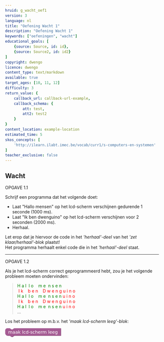 ```yaml
---
hruid: g_wacht_oef1
version: 3
language: nl
title: "Oefening Wacht 1"
description: "Oefening Wacht 1"
keywords: ["oefeningen", "wacht"]
educational_goals: [
    {source: Source, id: id}, 
    {source: Source2, id: id2}
]
copyright: dwengo
licence: dwengo
content_type: text/markdown
available: true
target_ages: [10, 11, 12]
difficulty: 3
return_value: {
    callback_url: callback-url-example,
    callback_schema: {
        att: test,
        att2: test2
    }
}
content_location: example-location
estimated_time: 5
skos_concepts: [
    'http://ilearn.ilabt.imec.be/vocab/curr1/s-computers-en-systemen'
]
teacher_exclusive: false
---
```

## Wacht

OPGAVE 1.1

Schrijf een programma dat het volgende doet:

* Laat "Hallo mensen" op het lcd-scherm verschijnen gedurende 1 seconde (1000 ms).
* Laat "Ik ben dwenguino" op het lcd-scherm verschijnen voor 2 seconden (2000 ms).
* Herhaal.

<div class="alert alert-box alert-danger">
Let erop dat je hiervoor de code in het <em>'herhaal'-deel</em> van het <em>'zet klaar/herhaal'-blok</em> plaatst!<br>
Het programma herhaalt enkel code die in het <em>'herhaal'-deel</em> staat.
</div>

***

OPGAVE 1.2

Als je het lcd-scherm correct geprogrammeerd hebt, zou je het volgende probleem moeten ondervinden: 

> <span style="color:green">H&nbsp;a&nbsp;l&nbsp;&nbsp;l&nbsp;o&nbsp;&nbsp;&nbsp;&nbsp;m&nbsp;e&nbsp;&nbsp;n&nbsp;s&nbsp;e&nbsp;n</span><br>
<span style="color:red">&nbsp;I&nbsp;k&nbsp;&nbsp;&nbsp;&nbsp;b&nbsp;e&nbsp;n&nbsp;&nbsp;&nbsp;&nbsp;D&nbsp;w&nbsp;e&nbsp;n&nbsp;g&nbsp;u&nbsp;i&nbsp;n&nbsp;o</span><br>
<span style="color:green">H&nbsp;a&nbsp;l&nbsp;&nbsp;l&nbsp;o&nbsp;&nbsp;&nbsp;&nbsp;m&nbsp;e&nbsp;&nbsp;n&nbsp;s&nbsp;e&nbsp;n</span><span style="color:red">&nbsp;u&nbsp;i&nbsp;n&nbsp;o</span><br>
<span style="color:red">&nbsp;I&nbsp;k&nbsp;&nbsp;&nbsp;&nbsp;b&nbsp;e&nbsp;n&nbsp;&nbsp;&nbsp;&nbsp;D&nbsp;w&nbsp;e&nbsp;n&nbsp;g&nbsp;u&nbsp;i&nbsp;n&nbsp;o</span><br>
<span style="color:green">H&nbsp;a&nbsp;l&nbsp;&nbsp;l&nbsp;o&nbsp;&nbsp;&nbsp;&nbsp;m&nbsp;e&nbsp;&nbsp;n&nbsp;s&nbsp;e&nbsp;n</span><span style="color:red">&nbsp;u&nbsp;i&nbsp;n&nbsp;o</span><br>
...

Los het probleem op m.b.v. het <em>'maak lcd-scherm leeg'-blok</em>: 

![alt](embed/maaklcdleeg.png "maak lcd-scherm leeg")